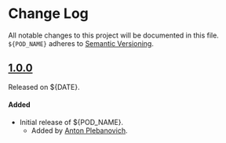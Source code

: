 # Change Log
All notable changes to this project will be documented in this file.
`${POD_NAME}` adheres to [Semantic Versioning](http://semver.org/).

## [1.0.0](https://github.com/APUtils/${POD_NAME}/releases/tag/1.0.0)
Released on ${DATE}.

#### Added
- Initial release of ${POD_NAME}.
  - Added by [Anton Plebanovich](https://github.com/anton-plebanovich).
